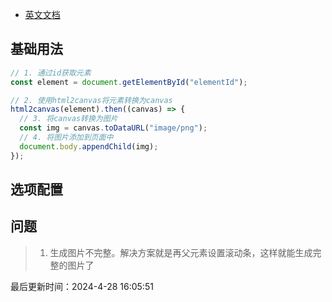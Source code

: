 <!--
 * @Description: html2canvas使用文档
 * @Author: panrui
 * @Date: 2023-07-14 15:09:45
 * @LastEditTime: 2023-07-14 15:12:21
 * @LastEditors: panrui
 * 不忘初心,不负梦想
-->

- [英文文档](http://html2canvas.hertzen.com/documentation)

## 基础用法

```js
// 1. 通过id获取元素
const element = document.getElementById("elementId");

// 2. 使用html2canvas将元素转换为canvas
html2canvas(element).then((canvas) => {
  // 3. 将canvas转换为图片
  const img = canvas.toDataURL("image/png");
  // 4. 将图片添加到页面中
  document.body.appendChild(img);
});
```

## 选项配置

## 问题

> 1. 生成图片不完整。解决方案就是再父元素设置滚动条，这样就能生成完整的图片了

最后更新时间：2024-4-28 16:05:51